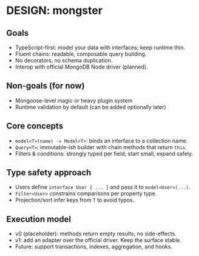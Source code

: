 # DESIGN: mongster

## Goals

- TypeScript-first: model your data with interfaces; keep runtime thin.
- Fluent chains: readable, composable query building.
- No decorators, no schema duplication.
- Interop with official MongoDB Node driver (planned).

## Non-goals (for now)

- Mongoose-level magic or heavy plugin system
- Runtime validation by default (can be added optionally later)

## Core concepts

- `model<T>(name) -> Model<T>`: binds an interface to a collection name.
- `Query<T>`: immutable-ish builder with chain methods that return `this`.
- Filters & conditions: strongly typed per field; start small, expand safely.

## Type safety approach

- Users define `interface User { ... }` and pass it to `model<User>(...)`.
- `Filter<User>` constrains comparisons per property type.
- Projection/sort infer keys from `T` to avoid typos.

## Execution model

- v0 (placeholder): methods return empty results; no side-effects.
- v1: add an adapter over the official driver. Keep the surface stable.
- Future: support transactions, indexes, aggregation, and hooks.
